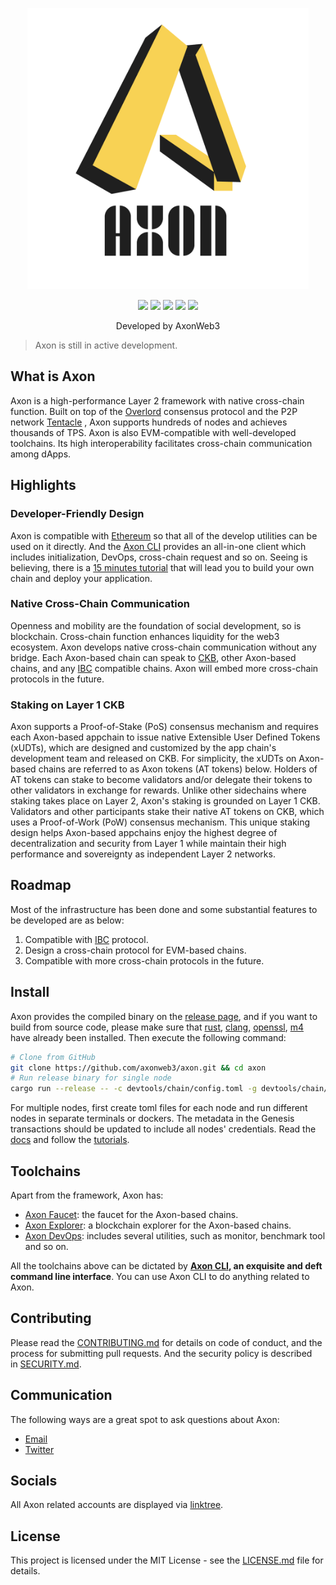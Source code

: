 <p align="center">
  <a href="https://github.com/axonweb3/axon">
    <img src="./docs/assets/logo/axon-01.png" width="450">
  </a>
  <p align="center">
	<a href="https://github.com/axonweb3/axon/releases"><img src="https://img.shields.io/github/v/release/axonweb3/axon?sort=semver"></a>
    <a href="https://github.com/axonweb3/axon/blob/main/LICENSE"><img src="https://img.shields.io/badge/License-MIT-green.svg"></a>
    <a href="https://github.com/axonweb3/axon"><img src="https://github.com/axonweb3/axon/actions/workflows/web3_compatible.yml/badge.svg?branch=main"></a>
    <a href="https://github.com/axonweb3/axon"><img src="https://img.shields.io/github/contributors/axonweb3/axon"></a>
    <a href="https://twitter.com/AxonWeb3"><img src="https://img.shields.io/twitter/follow/AxonWeb3?style=social"></a>
  </p>
  <p align="center">
     Developed by AxonWeb3<br>
  </p>
</p>

> Axon is still in active development.

## What is Axon

Axon is a high-performance Layer 2 framework with native cross-chain function. Built on top of the [Overlord](https://github.com/nervosnetwork/overlord) consensus protocol and the P2P network [Tentacle](https://github.com/nervosnetwork/tentacle)
, Axon supports hundreds of nodes and achieves thousands of TPS. Axon is also EVM-compatible with well-developed toolchains. Its high interoperability facilitates cross-chain communication among dApps.

## Highlights

### Developer-Friendly Design

Axon is compatible with [Ethereum](https://ethereum.org) so that all of the develop utilities can be used on it directly. And the [Axon CLI](https://github.com/axonweb3/axon-cli) provides an all-in-one client which includes initialization, DevOps, cross-chain request and so on. Seeing is believing, there is a [15 minutes tutorial](https://docs.axonweb3.io/getting-started/for-dapp-devs/zero_to_axon_with_axon_cli) that will lead you to build your own chain and deploy your application.

### Native Cross-Chain Communication

Openness and mobility are the foundation of social development, so is blockchain. Cross-chain function enhances liquidity for the web3 ecosystem. Axon develops native cross-chain communication without any bridge. Each Axon-based chain can speak to [CKB](https://www.nervos.org), other Axon-based chains, and any [IBC](https://ibcprotocol.org) compatible chains. Axon will embed more cross-chain protocols in the future.

### Staking on Layer 1 CKB

Axon supports a Proof-of-Stake (PoS) consensus mechanism and requires each Axon-based appchain to issue native Extensible User Defined Tokens (xUDTs), which are designed and customized by the app chain's development team and released on CKB. For simplicity, the xUDTs on Axon-based chains are referred to as Axon tokens (AT tokens) below. Holders of AT tokens can stake to become validators and/or delegate their tokens to other validators in exchange for rewards. Unlike other sidechains where staking takes place on Layer 2, Axon's staking is grounded on Layer 1 CKB. Validators and other participants stake their native AT tokens on CKB, which uses a Proof-of-Work (PoW) consensus mechanism. This unique staking design helps Axon-based appchains enjoy the highest degree of decentralization and security from Layer 1 while maintain their high performance and sovereignty as independent Layer 2 networks. 

## Roadmap

Most of the infrastructure has been done and some substantial features to be developed are as below:

1. Compatible with [IBC](https://github.com/cosmos/ibc) protocol.
2. Design a cross-chain protocol for EVM-based chains.
3. Compatible with more cross-chain protocols in the future.

## Install

Axon provides the compiled binary on the [release page](`https://github.com/axonweb3/axon/release`), and if you want to build from source code, please make sure that [rust](https://www.rust-lang.org/), [clang](http://clang.org/), [openssl](https://www.openssl.org/), [m4](https://www.gnu.org/software/m4/) have already been installed. Then execute the following command:

```bash
# Clone from GitHub
git clone https://github.com/axonweb3/axon.git && cd axon
# Run release binary for single node
cargo run --release -- -c devtools/chain/config.toml -g devtools/chain/genesis_single_node.json

```

For multiple nodes, first create toml files for each node and run different nodes in separate terminals or dockers. The metadata in the Genesis transactions should be updated to include all nodes' credentials. Read the [docs](https://docs.axonweb3.io/) and follow the [tutorials](https://docs.axonweb3.io/getting-started/for-dapp-devs/zero_to_axon_with_axon_cli).

## Toolchains

Apart from the framework, Axon has:

- [Axon Faucet](https://github.com/axonweb3/axon-faucet): the faucet for the Axon-based chains.
- [Axon Explorer](https://github.com/Magickbase/blockscan): a blockchain explorer for the Axon-based chains.
- [Axon DevOps](https://github.com/axonweb3/axon-devops): includes several utilities, such as monitor, benchmark tool and so on.

All the toolchains above can be dictated by **[Axon CLI](https://github.com/axonweb3/axon-cli), an exquisite and deft command line interface**. You can use Axon CLI to do anything related to Axon.

## Contributing

Please read the [CONTRIBUTING.md](./CONTRIBUTING.md) for details on code of conduct, and the process for submitting pull requests. And the security policy is described in [SECURITY.md](./SECURITY.md).

## Communication

The following ways are a great spot to ask questions about Axon:

* [Email](axon@axonweb3.io)
* [Twitter](https://twitter.com/AxonWeb3)

## Socials

All Axon related accounts are displayed via [linktree](https://linktr.ee/axonweb3). 

## License

This project is licensed under the MIT License - see the [LICENSE.md](./LICENSE) file for details.
